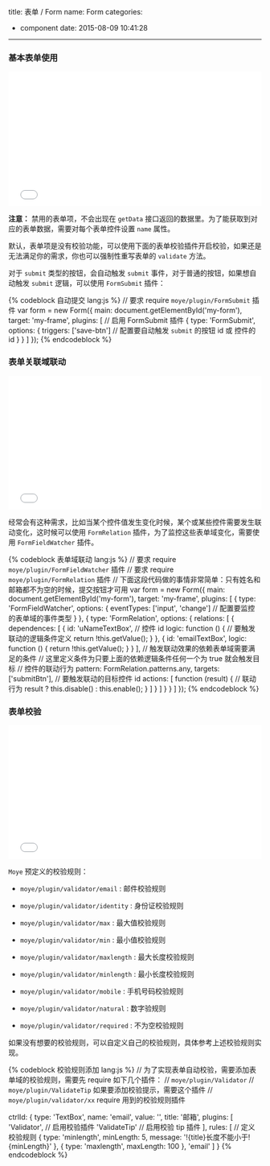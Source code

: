 title: 表单 / Form
name: Form
categories:
  - component
date: 2015-08-09 10:41:28
---

### 基本表单使用

<iframe height='268' scrolling='no' src='//codepen.io/wuhy/embed/XbGNZp/?height=268&theme-id=17700&default-tab=result' frameborder='no' allowtransparency='true' allowfullscreen='true' style='width: 100%;'>See the Pen <a href='http://codepen.io/wuhy/pen/XbGNZp/'>Form</a> by spark (<a href='http://codepen.io/wuhy'>@wuhy</a>) on <a href='http://codepen.io'>CodePen</a>.
</iframe>

**注意：** 禁用的表单项，不会出现在 `getData` 接口返回的数据里。为了能获取到对应的表单数据，需要对每个表单控件设置 `name` 属性。

默认，表单项是没有校验功能，可以使用下面的表单校验插件开启校验，如果还是无法满足你的需求，你也可以强制性重写表单的 `validate` 方法。

对于 `submit` 类型的按钮，会自动触发 `submit` 事件，对于普通的按钮，如果想自动触发 `submit` 逻辑，可以使用 `FormSubmit` 插件：

{% codeblock 自动提交 lang:js %}
// 要求 require `moye/plugin/FormSubmit` 插件
var form = new Form({
    main: document.getElementById('my-form'),
    target: 'my-frame',
    plugins: [ // 启用 FormSubmit 插件
        {
            type: 'FormSubmit',
            options: {
                triggers: ['save-btn'] // 配置要自动触发 `submit` 的按钮 id 或 控件的 id
            }
        }
    ]
});
{% endcodeblock %}

### 表单关联域联动

<iframe height='266' scrolling='no' src='//codepen.io/wuhy/embed/MwxJam/?height=266&theme-id=17700&default-tab=result' frameborder='no' allowtransparency='true' allowfullscreen='true' style='width: 100%;'>See the Pen <a href='http://codepen.io/wuhy/pen/MwxJam/'>Moye Form Relation Plugin</a> by spark (<a href='http://codepen.io/wuhy'>@wuhy</a>) on <a href='http://codepen.io'>CodePen</a>.
</iframe>


经常会有这种需求，比如当某个控件值发生变化时候，某个或某些控件需要发生联动变化，这时候可以使用 `FormRelation` 插件，为了监控这些表单域变化，需要使用 `FormFieldWatcher` 插件。

{% codeblock 表单域联动 lang:js %}
// 要求 require `moye/plugin/FormFieldWatcher` 插件
// 要求 require `moye/plugin/FormRelation` 插件
// 下面这段代码做的事情非常简单：只有姓名和邮箱都不为空的时候，提交按钮才可用
var form = new Form({
    main: document.getElementById('my-form'),
    target: 'my-frame',
    plugins: [
        {
            type: 'FormFieldWatcher',
            options: {
                eventTypes: ['input', 'change'] // 配置要监控的表单域的事件类型
            }
        },
        {
            type: 'FormRelation',
            options: {
                relations: [
                    {
                        dependences: [
                            {
                                id: 'uNameTextBox', // 控件 id
                                logic: function () { // 要触发联动的逻辑条件定义
                                    return !this.getValue();
                                }
                            },
                            {
                                id: 'emailTextBox',
                                logic: function () {
                                    return !this.getValue();
                                }
                            }
                        ],
                        // 触发联动效果的依赖表单域需要满足的条件
                        // 这里定义条件为只要上面的依赖逻辑条件任何一个为 true 就会触发目标
                        // 控件的联动行为
                        pattern: FormRelation.patterns.any,
                        targets: ['submitBtn'], // 要触发联动的目标控件 id
                        actions: [
                            function (result) { // 联动行为
                                result ? this.disable() : this.enable();
                            }
                        ]
                    }
                ]
            }
        }
    ]
});
{% endcodeblock %}

### 表单校验

<iframe height='266' scrolling='no' src='//codepen.io/wuhy/embed/OVqWXP/?height=266&theme-id=17700&default-tab=result' frameborder='no' allowtransparency='true' allowfullscreen='true' style='width: 100%;'>See the Pen <a href='http://codepen.io/wuhy/pen/OVqWXP/'>Moye Form Validate</a> by spark (<a href='http://codepen.io/wuhy'>@wuhy</a>) on <a href='http://codepen.io'>CodePen</a>.
</iframe>

`Moye` 预定义的校验规则：

* `moye/plugin/validator/email` : 邮件校验规则

* `moye/plugin/validator/identity` : 身份证校验规则

* `moye/plugin/validator/max` : 最大值校验规则

* `moye/plugin/validator/min` : 最小值校验规则

* `moye/plugin/validator/maxlength` : 最大长度校验规则

* `moye/plugin/validator/minlength` : 最小长度校验规则

* `moye/plugin/validator/mobile` : 手机号码校验规则

* `moye/plugin/validator/natural` : 数字验规则

* `moye/plugin/validator/required` : 不为空校验规则

如果没有想要的校验规则，可以自定义自己的校验规则，具体参考上述校验规则实现。

{% codeblock 校验规则添加 lang:js %}
// 为了实现表单自动校验，需要添加表单域的校验规则，需要先 require 如下几个插件：
// `moye/plugin/Validator`
// `moye/plugin/ValidateTip`  如果要添加校验提示，需要这个插件
// `moye/plugin/validator/xx` require 用到的校验规则插件

ctrlId: {
    type: 'TextBox',
    name: 'email',
    value: '',
    title: '邮箱',
    plugins: [
        'Validator',  // 启用校验插件
        'ValidateTip' // 启用校验 tip 插件
    ],
    rules: [ // 定义校验规则
        {
            type: 'minlength',
            minLength: 5,
            message: '!{title}长度不能小于!{minLength}'
        },
        {
            type: 'maxlength',
            maxLength: 100
        },
        'email'
    ]
}
{% endcodeblock %}